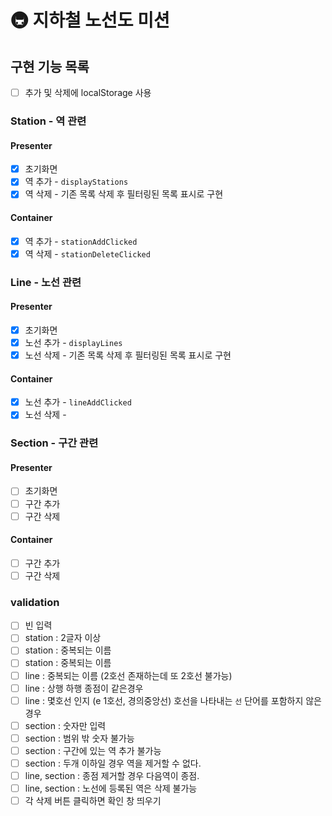 # 🚇 지하철 노선도 미션

## 구현 기능 목록

- [ ] 추가 및 삭제에 localStorage 사용

### Station - 역 관련

#### Presenter

- [x] 초기화면
- [x] 역 추가 - `displayStations`
- [x] 역 삭제 - 기존 목록 삭제 후 필터링된 목록 표시로 구현

#### Container

- [x] 역 추가 - `stationAddClicked`
- [x] 역 삭제 - `stationDeleteClicked`

### Line - 노선 관련

#### Presenter

- [x] 초기화면
- [x] 노선 추가 - `displayLines`
- [x] 노선 삭제 - 기존 목록 삭제 후 필터링된 목록 표시로 구현

#### Container

- [x] 노선 추가 - `lineAddClicked`
- [x] 노선 삭제 -

### Section - 구간 관련

#### Presenter

- [ ] 초기화면
- [ ] 구간 추가
- [ ] 구간 삭제

#### Container

- [ ] 구간 추가
- [ ] 구간 삭제

### validation

- [ ] 빈 입력
- [ ] station : 2글자 이상
- [ ] station : 중복되는 이름
- [ ] station : 중복되는 이름
- [ ] line : 중복되는 이름 (2호선 존재하는데 또 2호선 불가능)
- [ ] line : 상행 하행 종점이 같은경우
- [ ] line : 몇호선 인지 (e 1호선, 경의중앙선) 호선을 나타내는 `선` 단어를 포함하지 않은 경우
- [ ] section : 숫자만 입력
- [ ] section : 범위 밖 숫자 불가능
- [ ] section : 구간에 있는 역 추가 불가능
- [ ] section : 두개 이하일 경우 역을 제거할 수 없다.
- [ ] line, section : 종점 제거할 경우 다음역이 종점.
- [ ] line, section : 노선에 등록된 역은 삭제 불가능
- [ ] 각 삭제 버튼 클릭하면 확인 창 띄우기
